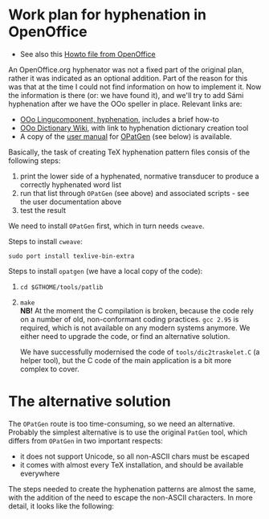 # Work plan for hyphenation in OpenOffice

- See also this [Howto file from OpenOffice](HowToBuildTexHyphenators.md)

An OpenOffice.org hyphenator was not a fixed part of the original plan,
rather it was indicated as an optional addition. Part of the reason for
this was that at the time I could not find information on how to
implement it. Now the information is there (or: we have found it), and
we'll try to add Sámi hyphenation after we have the OOo speller in
place. Relevant links are:

- [OOo Lingucomponent,
  hyphenation](http://www.openoffice.org/lingucomponent/hyphenator.html),
  includes a brief how-to
- [OOo Dictionary
  Wiki](http://wiki.services.openoffice.org/wiki/Dictionaries), with
  link to hyphenation dictionary creation tool
- A copy of the [user manual](userguide-p.pdf) for
  [OPatGen](http://www.fi.muni.cz/~xantos/patlib/) (see below) is
  available.

Basically, the task of creating TeX hyphenation pattern files consis of
the following steps:

1.  print the lower side of a hyphenated, normative transducer to
    produce a correctly hyphenated word list
2.  run that list through `OPatGen` (see above) and associated scripts -
    see the user documentation above
3.  test the result

We need to install `OPatGen` first, which in turn needs `cweave`.

Steps to install `cweave`:

    sudo port install texlive-bin-extra

Steps to install `opatgen` (we have a local copy of the code):

1.  `cd $GTHOME/tools/patlib`

2.  `make`  
    **NB!** At the moment the C compilation is broken, because the code
    rely on a number of old, non-conformant coding practices. `gcc 2.95`
    is required, which is not available on any modern systems anymore.
    We either need to upgrade the code, or find an alternative solution.

    We have successfully modernised the code of `tools/dic2traskelet.C`
    (a helper tool), but the C code of the main application is a bit
    more complex to cover.

# The alternative solution

The `OPatGen` route is too time-consuming, so we need an alternative.
Probably the simplest alternative is to use the original `PatGen` tool,
which differs from `OPatGen` in two important respects:

- it does not support Unicode, so all non-ASCII chars must be escaped
- it comes with almost every TeX installation, and should be available
  everywhere

The steps needed to create the hyphenation patterns are almost the same,
with the addition of the need to escape the non-ASCII characters. In
more detail, it looks like the following:
